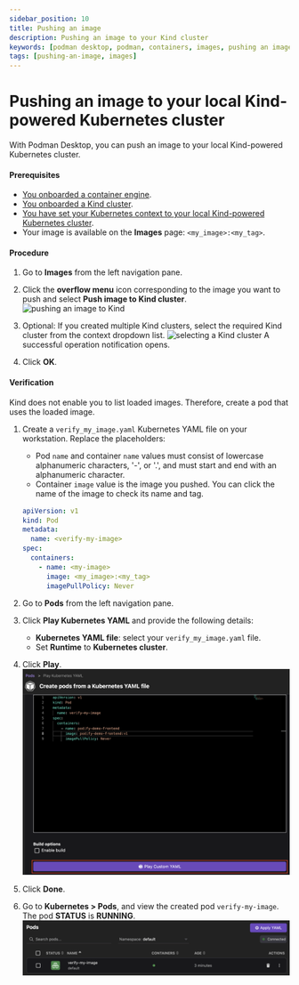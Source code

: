 ```yaml
---
sidebar_position: 10
title: Pushing an image
description: Pushing an image to your Kind cluster
keywords: [podman desktop, podman, containers, images, pushing an image, kubernetes]
tags: [pushing-an-image, images]
---
```


# Pushing an image to your local Kind-powered Kubernetes cluster

With Podman Desktop, you can push an image to your local Kind-powered Kubernetes cluster.

#### Prerequisites

- [You onboarded a container engine](/docs/containers).
- [You onboarded a Kind cluster](/docs/kind).
- [You have set your Kubernetes context to your local Kind-powered Kubernetes cluster](/docs/kind/working-with-your-local-kind-cluster).
- Your image is available on the **Images** page: `<my_image>:<my_tag>`.

#### Procedure

1. Go to **Images** from the left navigation pane.
1. Click the **overflow menu** icon corresponding to the image you want to push and select **Push image to Kind cluster**.
   ![pushing an image to Kind](img/push-image-to-kind.png)

1. Optional: If you created multiple Kind clusters, select the required Kind cluster from the context dropdown list.
   ![selecting a Kind cluster](img/select-a-kind-cluster.png)
   A successful operation notification opens.
1. Click **OK**.

#### Verification

Kind does not enable you to list loaded images.
Therefore, create a pod that uses the loaded image.

1. Create a `verify_my_image.yaml` Kubernetes YAML file on your workstation.
   Replace the placeholders:
   - Pod `name` and container `name` values must consist of lowercase alphanumeric characters, '-', or '.', and must start and end with an alphanumeric character.
   - Container `image` value is the image you pushed. You can click the name of the image to check its name and tag.

   ```yaml
   apiVersion: v1
   kind: Pod
   metadata:
     name: <verify-my-image>
   spec:
     containers:
       - name: <my-image>
         image: <my_image>:<my_tag>
         imagePullPolicy: Never
   ```

1. Go to **Pods** from the left navigation pane.
1. Click **Play Kubernetes YAML** and provide the following details:
   - **Kubernetes YAML file**: select your `verify_my_image.yaml` file.
   - Set **Runtime** to **Kubernetes cluster**.
1. Click **Play**.
   ![play a Kubernetes YAML](img/create-pod-from-kube-yaml.png)
1. Click **Done**.
1. Go to **Kubernetes > Pods**, and view the created pod `verify-my-image`. The pod **STATUS** is **RUNNING**.
   ![play a Kubernetes YAML](img/verify-my-image-pod-running.png)
